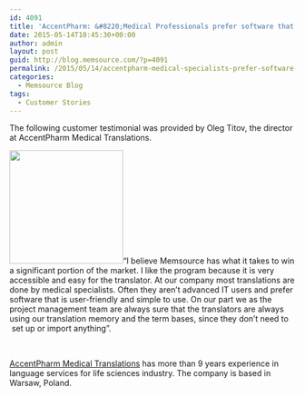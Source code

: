 ```yaml
---
id: 4091
title: 'AccentPharm: &#8220;Medical Professionals prefer software that is user-friendly and simple to use&#8221;'
date: 2015-05-14T10:45:30+00:00
author: admin
layout: post
guid: http://blog.memsource.com/?p=4091
permalink: /2015/05/14/accentpharm-medical-specialists-prefer-software-that-is-user-friendly-and-simple-to-use/
categories:
  - Memsource Blog
tags:
  - Customer Stories
---
```

The following customer testimonial was provided by Oleg Titov, the director at AccentPharm Medical Translations.

[<img class="size-full wp-image-4092 alignleft" title="olegtitovjpg" src="/wp-content/uploads/2015/05/olegtitovjpg.jpg" alt="" width="200" height="200" />](/wp-content/uploads/2015/05/olegtitovjpg.jpg)&#8220;I believe Memsource has what it takes to win a significant portion of the market. I like the program because it is very accessible and easy for the translator. At our company most translations are done by medical specialists.<!--more--> Often they aren&#8217;t advanced IT users and prefer software that is user-friendly and simple to use. On our part we as the project management team are always sure that the translators are always using our translation memory and the term bases, since they don&#8217;t need to  set up or import anything&#8221;.

&nbsp;

[AccentPharm Medical Translations](http://www.accentpharm.com/) has more than 9 years experience in language services for life sciences industry. The company is based in Warsaw, Poland.

&nbsp;

&nbsp;